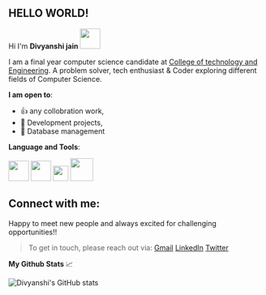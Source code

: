 ## **HELLO WORLD!**  
Hi I'm **Divyanshi jain** <img src="https://camo.githubusercontent.com/e8e7b06ecf583bc040eb60e44eb5b8e0ecc5421320a92929ce21522dbc34c891/68747470733a2f2f6d656469612e67697068792e636f6d2f6d656469612f6876524a434c467a6361737252346961377a2f67697068792e676966" width="40" height="40" />


I am a final year computer science candidate at [College of technology and Engineering](https://www.ctae.ac.in/). A problem solver, tech enthusiast & Coder exploring different fields of Computer Science.

**I am open to**:

- :+1: any collobration work,
- :scroll: Development projects,
- :floppy_disk: Database management 

**Language and Tools**:

<img src= "https://user-images.githubusercontent.com/54709490/147850442-dab7350d-8af3-48ac-b89b-642903f3d90f.png" width="40" height="40" /> <img src= "https://user-images.githubusercontent.com/54709490/147850469-72e17272-f7ff-4cdf-b68a-4301e54f64f3.png" width="40" height="40" /> <img src= "https://user-images.githubusercontent.com/54709490/147850591-6eeecede-9203-4e2e-ab05-217de9b36044.png" width="30" height="30" /> <img src= "https://user-images.githubusercontent.com/54709490/147850593-fa7cf1a3-1777-4135-854e-7caf3c59f886.png" width="45" height="45" /> 


## Connect with me:

Happy to meet new people and always excited for challenging opportunities!!


> To get in touch, please reach out via:
> [Gmail](divyanshijain174@gmail.com) 
> [LinkedIn](https://www.linkedin.com/in/divyanshijain/) 
> [Twitter](https://twitter.com/DivyanshiJain_) 



    
**My Github Stats** :chart_with_upwards_trend:


![Divyanshi's GitHub stats](https://github-readme-stats.vercel.app/api?username=DivyanshijainDj&theme=dark&show_icons=true)
